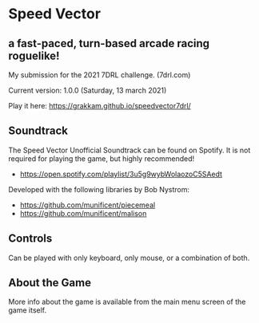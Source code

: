 # Speed Vector
## a fast-paced, turn-based arcade racing roguelike!

My submission for the 2021 7DRL challenge. (7drl.com)

Current version: 1.0.0 (Saturday, 13 march 2021)

Play it here:
https://grakkam.github.io/speedvector7drl/


## Soundtrack

The Speed Vector Unofficial Soundtrack can be found on Spotify. It is not required for playing the game, but highly recommended!
- https://open.spotify.com/playlist/3u5g9wybWolaozoC5SAedt


Developed with the following libraries by Bob Nystrom:
- https://github.com/munificent/piecemeal
- https://github.com/munificent/malison


## Controls

Can be played with only keyboard, only mouse, or a combination of both.

## About the Game

More info about the game is available from the main menu screen of the game itself.